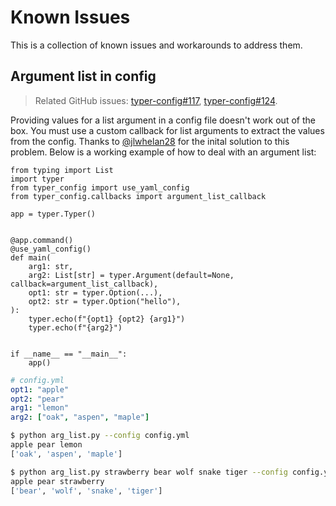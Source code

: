 # Known Issues

This is a collection of known issues and workarounds to address them.

## Argument list in config

> Related GitHub issues: [typer-config#117](https://github.com/maxb2/typer-config/issues/117), [typer-config#124](https://github.com/maxb2/typer-config/issues/124).

Providing values for a list argument in a config file doesn't work out of the box.
You must use a custom callback for list arguments to extract the values from the config.
Thanks to [@jlwhelan28](https://github.com/jlwhelan28) for the inital solution to this problem.
Below is a working example of how to deal with an argument list:

```{.python title="arg_list.py" test="true"}
from typing import List
import typer
from typer_config import use_yaml_config
from typer_config.callbacks import argument_list_callback

app = typer.Typer()


@app.command()
@use_yaml_config()
def main(
    arg1: str,
    arg2: List[str] = typer.Argument(default=None, callback=argument_list_callback),
    opt1: str = typer.Option(...),
    opt2: str = typer.Option("hello"),
):
    typer.echo(f"{opt1} {opt2} {arg1}")
    typer.echo(f"{arg2}")


if __name__ == "__main__":
    app()
```

```yaml title="config.yml"
# config.yml
opt1: "apple"
opt2: "pear"
arg1: "lemon"
arg2: ["oak", "aspen", "maple"]
```

```{.bash title="Terminal"}
$ python arg_list.py --config config.yml
apple pear lemon
['oak', 'aspen', 'maple']

$ python arg_list.py strawberry bear wolf snake tiger --config config.yml
apple pear strawberry
['bear', 'wolf', 'snake', 'tiger']
```